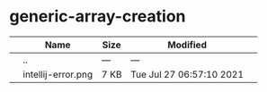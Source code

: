 # generic-array-creation

<table><thead><tr class="header"><th></th><th>Name</th><th>Size</th><th>Modified</th><th></th></tr></thead><tbody><tr class="odd"><td></td><td><span class="goup">..</span></td><td>—</td><td>—</td><td></td></tr><tr class="even"><td></td><td><span class="name">intellij-error.png</span></td><td>7 KB</td><td>Tue Jul 27 06:57:10 2021</td><td></td></tr></tbody></table>
